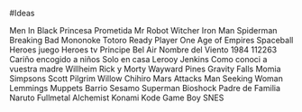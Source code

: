 #Ideas

Men In Black
Princesa Prometida
Mr Robot
Witcher
Iron Man
Spiderman
Breaking Bad
Mononoke
Totoro
Ready Player One
Age of Empires
Spaceball
Heroes juego
Heroes tv
Principe Bel Air
Nombre del Viento
1984
112263
Cariño encogido a niños
Solo en casa
Lerooy Jenkins
Como conoci a vuestra madre
Willheim
Rick y Morty
Wayward Pines
Gravity Falls
Momia
Simpsons
Scott Pilgrim
Willow
Chihiro
Mars Attacks
Man Seeking Woman
Lemmings
Muppets
Barrio Sesamo
Superman
Bioshock
Padre de Familia
Naruto
Fullmetal Alchemist
Konami Kode
Game Boy
SNES
